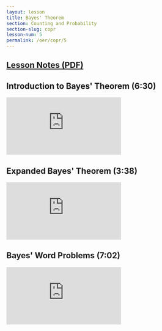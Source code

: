 ```yaml
---
layout: lesson
title: Bayes' Theorem
section: Counting and Probability
section-slug: copr 
lesson-num: 5
permalink: /oer/copr/5
---
```



<h2>
<a href="/assets/oer/copr/BayesTheorem.pdf">
Lesson Notes (PDF)
</a>
</h2>


<h2>Introduction to Bayes' Theorem (6:30)</h2>
<div class="youtube-wrapper">
<iframe class="video" src="https://www.youtube.com/embed/_peSczwZ5jg" allow="accelerometer; autoplay; encrypted-media; gyroscope; picture-in-picture" allowfullscreen="" frameborder="0"></iframe>
</div>

<h2>Expanded Bayes' Theorem (3:38)</h2>
<div class="youtube-wrapper">
<iframe class="video" src="https://www.youtube.com/embed/UCOOk51mQk0" allow="accelerometer; autoplay; encrypted-media; gyroscope; picture-in-picture" allowfullscreen="" frameborder="0"></iframe>
</div>

<h2>Bayes' Word Problems (7:02)</h2>
<div class="youtube-wrapper">
<iframe class="video" src="https://www.youtube.com/embed/wnrdILQPL2A" allow="accelerometer; autoplay; encrypted-media; gyroscope; picture-in-picture" allowfullscreen="" frameborder="0"></iframe>
</div>
